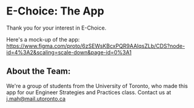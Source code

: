 # E-Choice: The App
Thank you for your interest in E-Choice. 

Here's a mock-up of the app: https://www.figma.com/proto/6zSEWsKBcxPQR9AAlqsZLb/CDS?node-id=4%3A2&scaling=scale-down&page-id=0%3A1  




## About the Team:
We're a group of students from the University of Toronto, who made this app for our Engineer Strategies and Practices class. Contact us at j.mah@mail.utoronto.ca 
